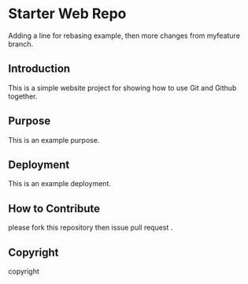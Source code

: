 # Starter Web Repo
Adding a line for rebasing example, then more changes from myfeature branch.  


## Introduction

This is a simple website project for showing how to use Git and Github together. 

## Purpose

This is an example purpose. 

## Deployment

This is an example deployment. 

## How to Contribute 

please fork this repository then issue pull request . 

## Copyright

copyright 

